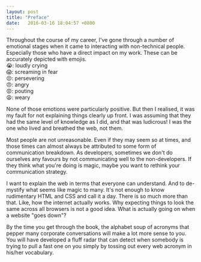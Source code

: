 ```yaml
---
layout: post
title: "Preface"
date:   2016-03-16 18:04:57 +0800
---
```

Throughout the course of my career, I've gone through a number of emotional stages when it came to interacting with non-technical people. Especially those who have a direct impact on my work. These can be accurately depicted with emojis.  
<span class="o-emoji">😭</span>: loudly crying  
<span class="o-emoji">😱</span>: screaming in fear  
<span class="o-emoji">😣</span>: persevering  
<span class="o-emoji">😠</span>: angry  
<span class="o-emoji">😡</span>: pouting  
<span class="o-emoji">😩</span>: weary  

None of those emotions were particularly positive. But then I realised, it was my fault for not explaining things clearly up front. I was assuming that they had the same level of knowledge as I did, and that was ludicrous! I was the one who lived and breathed the web, not them.

Most people are not unreasonable. Even if they may seem so at times, and those times can almost always be attributed to some form of communication breakdown. As developers, sometimes we don't do ourselves any favours by not communicating well to the non-developers. If they think what you're doing is magic, maybe you want to rethink your communication strategy.

I want to explain the web in terms that everyone can understand. And to de-mystify what seems like magic to many. It's not enough to know rudimentary HTML and CSS and call it a day. There is so much more than that. Like, how the internet actually works. Why expecting things to look the same across all browsers is not a good idea. What is actually going on when a website "goes down"?

By the time you get through the book, the alphabet soup of acronyms that pepper many corporate conversations will make a lot more sense to you. You will have developed a fluff radar that can detect when somebody is trying to pull a fast one on you simply by tossing out every web acronym in his/her vocabulary.
